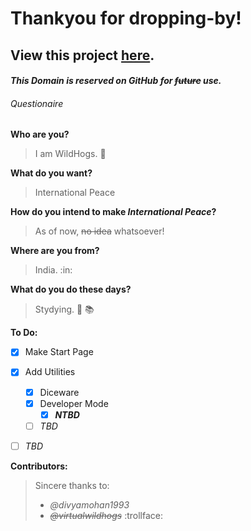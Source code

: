 # Thankyou for dropping-by!

## View this project [here](https://virtualwildhogs.github.io).

#### *This Domain is reserved on GitHub for ~~future~~ use.*

###### Questionaire

**Who are you?**
> I am WildHogs. :pig:


**What do you want?**
> International Peace


**How do you intend to make _International Peace_?**
> As of now, ~~no idea~~ whatsoever!


**Where are you from?**
> India. :in:


**What do you do these days?**
> Stydying. :beginner: :books:


**To Do:**
- [x] Make Start Page
- [x] Add Utilities
  - [x] Diceware
  - [x] Developer Mode
    - [x] **_NTBD_**
  - [ ] *TBD*
- [ ] *TBD*


**Contributors:**
>Sincere thanks to:
>- *@divyamohan1993*
>- ~~*@virtualwildhogs*~~ :trollface:

